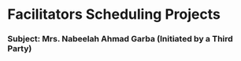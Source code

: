 # Facilitators Scheduling Projects

### Subject: Mrs. Nabeelah Ahmad Garba (Initiated by a Third Party)
